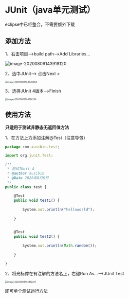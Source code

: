 # JUnit（java单元测试）

eclipse中已经整合，不需要额外下载





## 添加方法

1、右击项目——>build path——>Add Libraries...

<img src="C:\Users\15121\AppData\Roaming\Typora\typora-user-images\image-20200806143918120.png" alt="image-20200806143918120"  />



2、选中JUnit——> 点击Next >

<img src="C:\Users\15121\AppData\Roaming\Typora\typora-user-images\image-20200806144040284.png" alt="image-20200806144040284" style="zoom:50%;" />

3、选择JUnit 4版本——>Finish

<img src="C:\Users\15121\AppData\Roaming\Typora\typora-user-images\image-20200806144134234.png" alt="image-20200806144134234" style="zoom:50%;" />













## 使用方法

**只适用于测试非静态无返回值方法**











1、在方法上方添加注解@Test（注意导包）

```js
package com.xusibin.test;

import org.junit.Test;

/**
 * 测试JUnit 4
 * @author Xusibin
 * @Date 2020年8月6日
 */
public class test {
	
	@Test
	public void test1() {
		
		System.out.println("helloworld");
		
	}
	
	
	@Test
	public void test2() {
		
		System.out.println(Math.random());
		
	}

}

```















2、将光标停在有注解的方法名上，右键Run As...——>JUnit Test

<img src="C:\Users\15121\AppData\Roaming\Typora\typora-user-images\image-20200806145812201.png" alt="image-20200806145812201" style="zoom:50%;" />

即可单个测试运行方法